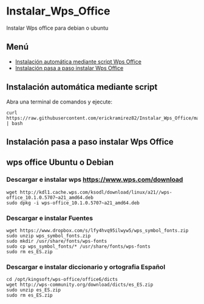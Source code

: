 # Instalar_Wps_Office
Instalar Wps office para debian o ubuntu

## Menú
* [Instalación automática mediante script Wps Office](#chapter-1)
* [Instalación pasa a paso instalar Wps Office](#chapter-2)


## Instalación automática mediante script <a id="chapter-1"></a>
Abra una terminal de comandos y ejecute:
```
curl https://raw.githubusercontent.com/erickramirez82/Instalar_Wps_Office/master/wps_install.sh | bash
```
## Instalación pasa a paso instalar Wps Office <a id="chapter-2"></a>

## wps office Ubuntu o Debian

### Descargar e instalar wps https://www.wps.com/download 
```
wget http://kdl1.cache.wps.com/ksodl/download/linux/a21//wps-office_10.1.0.5707~a21_amd64.deb
sudo dpkg -i wps-office_10.1.0.5707~a21_amd64.deb
```
### Descargar e instalar Fuentes
```
wget https://www.dropbox.com/s/lfy4hvq95ilwyw5/wps_symbol_fonts.zip
sudo unzip wps_symbol_fonts.zip
sudo mkdir /usr/share/fonts/wps-fonts
sudo cp wps_symbol_fonts/* /usr/share/fonts/wps-fonts
sudo rm es_ES.zip
```
### Descargar e instalar diccionario y ortografia Español
```
cd /opt/kingsoft/wps-office/office6/dicts
wget http://wps-community.org/download/dicts/es_ES.zip
sudo unzip es_ES.zip
sudo rm es_ES.zip
```
